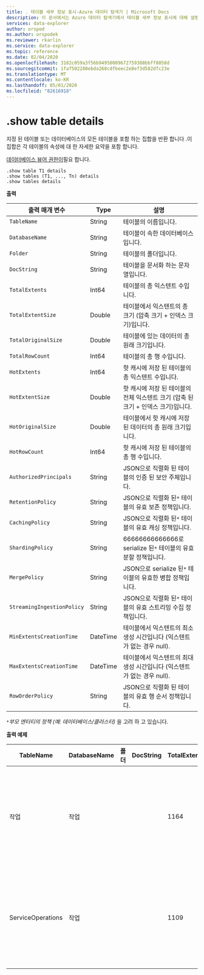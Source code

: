 ```yaml
---
title: . 테이블 세부 정보 표시-Azure 데이터 탐색기 | Microsoft Docs
description: 이 문서에서는 Azure 데이터 탐색기에서 테이블 세부 정보 표시에 대해 설명 합니다.
services: data-explorer
author: orspod
ms.author: orspodek
ms.reviewer: rkarlin
ms.service: data-explorer
ms.topic: reference
ms.date: 02/04/2020
ms.openlocfilehash: 3182c059a3f56b94950009672759388bbff8058d
ms.sourcegitcommit: 1faf502280ebda268cdfbeec2e8ef3d582dfc23e
ms.translationtype: MT
ms.contentlocale: ko-KR
ms.lasthandoff: 05/01/2020
ms.locfileid: "82616918"
---
```

# <a name="show-table-details"></a>.show table details
지정 된 테이블 또는 데이터베이스의 모든 테이블을 포함 하는 집합을 반환 합니다 .이 집합은 각 테이블의 속성에 대 한 자세한 요약을 포함 합니다.

[데이터베이스 뷰어 권한이](../management/access-control/role-based-authorization.md)필요 합니다.

```kusto
.show table T1 details
.show tables (T1, ..., Tn) details
.show tables details
```

**출력**

| 출력 매개 변수           | Type     | 설명                                                                                     |
|----------------------------|----------|-------------------------------------------------------------------------------------------------|
| `TableName`                | String   | 테이블의 이름입니다.                                                                          |
| `DatabaseName`             | String   | 테이블이 속한 데이터베이스입니다.                                                         |
| `Folder`                   | String   | 테이블의 폴더입니다.                                                                             |
| `DocString`                | String   | 테이블을 문서화 하는 문자열입니다.                                                                 |
| `TotalExtents`             | Int64    | 테이블의 총 익스텐트 수입니다.                                                       |
| `TotalExtentSize`          | Double   | 테이블에서 익스텐트의 총 크기 (압축 크기 + 인덱스 크기)입니다.                          |
| `TotalOriginalSize`        | Double   | 테이블에 있는 데이터의 총 원래 크기입니다.                                                   |
| `TotalRowCount`            | Int64    | 테이블의 총 행 수입니다.                                                          |
| `HotExtents`               | Int64    | 핫 캐시에 저장 된 테이블의 총 익스텐트 수입니다.                              |
| `HotExtentSize`            | Double   | 핫 캐시에 저장 된 테이블의 전체 익스텐트 크기 (압축 된 크기 + 인덱스 크기)입니다. |
| `HotOriginalSize`          | Double   | 테이블에서 핫 캐시에 저장 된 데이터의 총 원래 크기입니다.                          |
| `HotRowCount`              | Int64    | 핫 캐시에 저장 된 테이블의 총 행 수입니다.                                 |
| `AuthorizedPrincipals`     | String   | JSON으로 직렬화 된 테이블의 인증 된 보안 주체입니다.                                          |
| `RetentionPolicy`          | String   | JSON으로 직렬화 된`*` 테이블의 유효 보존 정책입니다.                                  |
| `CachingPolicy`            | String   | JSON으로 직렬화 된`*` 테이블의 유효 캐싱 정책입니다.                                    |
| `ShardingPolicy`           | String   | 66666666666666로 serialize 된`*` 테이블의 유효 분할 정책입니다.                     |
| `MergePolicy`              | String   | JSON으로 serialize 된`*` 테이블의 유효한 병합 정책입니다.                                      |
| `StreamingIngestionPolicy` | String   | JSON으로 직렬화 된`*` 테이블의 유효 스트리밍 수집 정책입니다.                        |
| `MinExtentsCreationTime`   | DateTime | 테이블에서 익스텐트의 최소 생성 시간입니다 (익스텐트가 없는 경우 null).         |
| `MaxExtentsCreationTime`   | DateTime | 테이블에서 익스텐트의 최대 생성 시간입니다 (익스텐트가 없는 경우 null).         |
| `RowOrderPolicy`           | String   | JSON으로 직렬화 된 테이블의 유효 행 순서 정책입니다.                                     |

`*`*부모 엔터티의 정책 (예: 데이터베이스/클러스터)* 을 고려 하 고 있습니다.

**출력 예제**

| TableName         | DatabaseName | 폴더 | DocString | TotalExtents | TotalExtentSize | TotalOriginalSize | TotalRowCount | HotExtents | HotExtentSize | HotOriginalSize | HotRowCount | AuthorizedPrincipals                                                                                                                                                                               | RetentionPolicy                                                                                                                                       | CachingPolicy                                                                        | ShardingPolicy                                                                    | MergePolicy                                                                                                                                             | StreamingIngestionPolicy | MinExtentsCreationTime      | MaxExtentsCreationTime      |
|-------------------|--------------|--------|-----------|--------------|-----------------|-------------------|---------------|------------|---------------|-----------------|-------------|----------------------------------------------------------------------------------------------------------------------------------------------------------------------------------------------------|-------------------------------------------------------------------------------------------------------------------------------------------------------|--------------------------------------------------------------------------------------|-----------------------------------------------------------------------------------|---------------------------------------------------------------------------------------------------------------------------------------------------------|--------------------------|-----------------------------|-----------------------------|
| 작업        | 작업   |        |           | 1164         | 37687203        | 53451358          | 223325        | 29         | 838752        | 1388213         | 5117        | [{"Type": "AAD User", "DisplayName": "My Name (upn: alias@fabrikam.com)", "ObjectId": "a7a77777-4c21-4649-95c5-350bf486087b", "FQN": "aaduser = a7a77777-4c21-4649-95c5-350bf486087b", "note": ""}] | {"소프트 Deleteperiod": "365.00:00:00", "ContainerRecyclingPeriod": "1.00:00:00", "ExtentsDataSizeLimitInBytes": 0, "OriginalDataSizeLimitInBytes": 0}  | {"DataHotSpan": "4.00:00:00", "IndexHotSpan": "4.00:00:00", "ColumnOverrides": []} | {"MaxRowCount": 75만, "MaxExtentSizeInMb": 1024, "MaxOriginalSizeInMb": 2048} | {"RowCountUpperBoundForMerge": 0, "MaxExtentsToMerge": 100, "LoopPeriod": "01:00:00", "MaxRangeInHours": 3, "AllowRebuild": true, "Allowrebuild": true} | null                     |
| ServiceOperations | 작업   |        |           | 1109         | 76588803        | 91553069          | 110125        | 27         | 2635742       | 2929926         | 3162        | [{"Type": "AAD User", "DisplayName": "My Name (upn: alias@fabrikam.com)", "ObjectId": "a7a77777-4c21-4649-95c5-350bf486087b", "FQN": "aaduser = a7a77777-4c21-4649-95c5-350bf486087b", "note": ""}] | {"소프트 Deleteperiod": "365.00:00:00", "ContainerRecyclingPeriod": "1.00:00:00", "ExtentsDataSizeLimitInBytes": 0, "OriginalDataSizeLimitInBytes": 0} | {"DataHotSpan": "4.00:00:00", "IndexHotSpan": "4.00:00:00", "ColumnOverrides": []} | {"MaxRowCount": 75만, "MaxExtentSizeInMb": 1024, "MaxOriginalSizeInMb": 2048} | {"RowCountUpperBoundForMerge": 0, "MaxExtentsToMerge": 100, "LoopPeriod": "01:00:00", "MaxRangeInHours": 3, "AllowRebuild": true, "Allowrebuild": true} | null                     | 2018-02-08 15:30:38.8489786 | 2018-02-14 07:47:28.7660267 |
